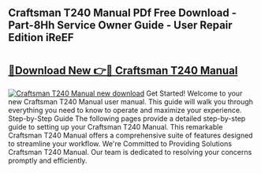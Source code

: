 ## Craftsman T240 Manual PDf Free Download - Part-8Hh Service Owner Guide - User Repair Edition iReEF

# <h2><a href="http://bc4476.oget.top/?id=Craftsman+T240+Manual">🔗Download New 👉🔴 Craftsman T240 Manual</a></h2>

[![Craftsman T240 Manual new download](https://i.imgur.com/5g1atiW.png)](http://bc4476.oget.top/?id=Craftsman+T240+Manual)
Get Started! Welcome to your new Craftsman T240 Manual user manual. This guide will walk you through everything you need to know to operate and maximize your experience. Step-by-Step Guide The following pages provide a detailed step-by-step guide to setting up your Craftsman T240 Manual. This remarkable Craftsman T240 Manual offers a comprehensive suite of features designed to streamline your workflow. We're Committed to Providing Solutions Craftsman T240 Manual. Our team is dedicated to resolving your concerns promptly and efficiently.
